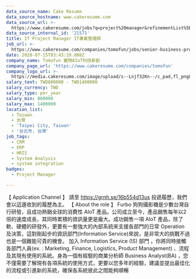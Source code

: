 ```yaml
---
data_source_name: Cake Resume
data_source_hostname: www.cakeresume.com
data_source_url: >-
  https://www.cakeresume.com/jobs?q=project%20manager&refinementList%5Blang_name%5D%5B0%5D=English&refinementList%5Bsalary_type%5D=per_year&range%5Bsalary_range%5D%5Bmin%5D=1000000&page=2
data_source_internal_id: '21571'
title: IT Project Manager IT專案管理師
job_url: >-
  https://www.cakeresume.com/companies/tomofun/jobs/senior-business-process-analyst-bpa
date: 2020-07-15T03:43:19.808Z
company_name: Tomofun 寵物AIoT科技新創
company_page_url: 'https://www.cakeresume.com/companies/tomofun'
company_logo_url: >-
  https://media.cakeresume.com/image/upload/s--Lnjf32Kn--/c_pad,fl_png8,h_200,w_200/v1594890273/ztfrcn5jli33qaw9bpsz.png
salary_text: TWD800000 - TWD1400000
salary_currency: TWD
salary_type: per_year
salary_min: 800000
salary_max: 1400000
location_list:
  - Taiwan
  - 台灣
  - 'Taipei City, Taiwan'
  - '台北市, 台灣'
job_tags:
  - CRM
  - ERP
  - HRIS
  - System Analysis
  - system integration
badges:
  - Project Manager

---
```


【 Application Channel 】 請至 https://grnh.se/16b554d13us 投遞履歷，我們會以這邊收到的履歷為主。 【 About the role 】 Furbo 狗狗攝影機是少數台灣自行研發，且成功熱銷全球的消費性 AIoT 產品。公司成立至今，產品銷售每年以2倍的速度成長，其同時累積的資訊量更是龐大。成功銷售一項 AIoT 產品，除了軟、硬體的研發外，更要有一套強大的內部系統來支援各部門的日常 Operation 及決策，這對剛起步的資訊部門(Information Service)來說，是非常大的挑戰不過也是一個難能可貴的機會。 加入 Information Service (IS) 部門 ，你將同時接觸各部門人員(ex. : Marketing, Finance, Logistics, Product Management) 、流程及其現有使用的系統。身為一個有經驗的商業分析師 Business Analyst(BA) ，您不僅需要了解現有各項系統的使用方式，更要以您多年的經驗，建議並提出最佳化的流程或引進新的系統，確保各系統彼此之間能夠順暢